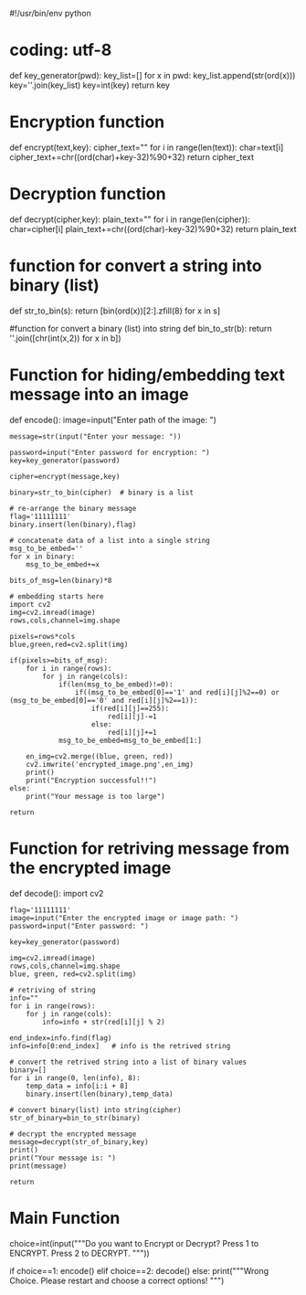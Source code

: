 #!/usr/bin/env python
# coding: utf-8
def key_generator(pwd):
    key_list=[]
    for x in pwd:
        key_list.append(str(ord(x)))
    key=''.join(key_list)
    key=int(key)
    return key

# Encryption function
def encrypt(text,key):
    cipher_text=""
    for i in range(len(text)):
        char=text[i]
        cipher_text+=chr((ord(char)+key-32)%90+32)
    return cipher_text

# Decryption function
def decrypt(cipher,key):
    plain_text=""
    for i in range(len(cipher)):
        char=cipher[i]
        plain_text+=chr((ord(char)-key-32)%90+32)
    return plain_text

# function for convert a string into binary (list)
def str_to_bin(s):
    return [bin(ord(x))[2:].zfill(8) for x in s]

#function for convert a binary (list) into string
def bin_to_str(b):
    return ''.join([chr(int(x,2)) for x in b])

# Function for hiding/embedding text message into an image
def encode():
    image=input("Enter path of the image: ")
    
    message=str(input("Enter your message: "))
    
    password=input("Enter password for encryption: ")
    key=key_generator(password)
    
    cipher=encrypt(message,key)
    
    binary=str_to_bin(cipher)  # binary is a list
    
    # re-arrange the binary message
    flag='11111111'
    binary.insert(len(binary),flag)
    
    # concatenate data of a list into a single string
    msg_to_be_embed=''
    for x in binary:
        msg_to_be_embed+=x
    
    bits_of_msg=len(binary)*8
    
    # embedding starts here
    import cv2
    img=cv2.imread(image)
    rows,cols,channel=img.shape
    
    pixels=rows*cols
    blue,green,red=cv2.split(img)
    
    if(pixels>=bits_of_msg):
        for i in range(rows):
            for j in range(cols):
                if(len(msg_to_be_embed)!=0):
                    if((msg_to_be_embed[0]=='1' and red[i][j]%2==0) or (msg_to_be_embed[0]=='0' and red[i][j]%2==1)):
                        if(red[i][j]==255):
                            red[i][j]-=1
                        else:
                            red[i][j]+=1
                msg_to_be_embed=msg_to_be_embed[1:]
                
        en_img=cv2.merge((blue, green, red))
        cv2.imwrite('encrypted_image.png',en_img)
        print()
        print("Encryption successful!!")
    else:
        print("Your message is too large")
        
    return

# Function for retriving message from the encrypted image
def decode():
    import cv2
    
    flag='11111111'
    image=input("Enter the encrypted image or image path: ")
    password=input("Enter password: ")
    
    key=key_generator(password)
    
    img=cv2.imread(image)
    rows,cols,channel=img.shape
    blue, green, red=cv2.split(img)

    # retriving of string
    info=""
    for i in range(rows):
        for j in range(cols):
            info=info + str(red[i][j] % 2)
            
    end_index=info.find(flag)
    info=info[0:end_index]   # info is the retrived string

    # convert the retrived string into a list of binary values
    binary=[]
    for i in range(0, len(info), 8):
        temp_data = info[i:i + 8]
        binary.insert(len(binary),temp_data)
        
    # convert binary(list) into string(cipher)
    str_of_binary=bin_to_str(binary)
    
    # decrypt the encrypted message
    message=decrypt(str_of_binary,key)
    print()
    print("Your message is: ")
    print(message)
    
    return


# Main Function
choice=int(input("""Do you want to Encrypt or Decrypt?
    Press 1 to ENCRYPT.
    Press 2 to DECRYPT.
    """))

if choice==1:
    encode()
elif choice==2:
    decode()
else:
    print("""Wrong Choice.
        Please restart and choose a correct options! """)
